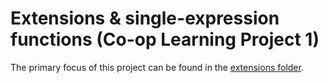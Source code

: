 # Extensions & single-expression functions (Co-op Learning Project 1)

The primary focus of this project can be found in the [extensions folder](/app/src/main/java/com/example/cooplearningproj/extensions).
